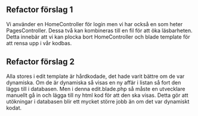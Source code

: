 ## Refactor förslag 1

Vi använder en HomeController för login men vi har också en som heter PagesController. Dessa två kan kombineras till en
fil för att öka läsbarheten. Detta innebär att vi kan plocka bort HomeController och blade template för att rensa upp
i vår kodbas.

## Refactor förslag 2

Alla stores i edit template är hårdkodade, det hade varit bättre om de var dynamiska. Om de är dynamiska så visas en ny
affär i listan så fort den läggs till i databasen. Men i denna edit.blade.php så måste en utvecklare manuellt gå in och
lägga till ny html kod för att den ska visas. Detta gör att utökningar i databasen blir ett mycket större jobb än om
det var dynamiskt kodat.
